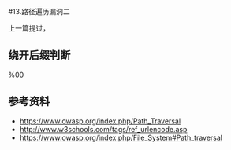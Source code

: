 #13.路径遍历漏洞二
  
  上一篇提过，

## 绕开后缀判断

%00

## 



## 参考资料
 * https://www.owasp.org/index.php/Path_Traversal
 * http://www.w3schools.com/tags/ref_urlencode.asp
 * https://www.owasp.org/index.php/File_System#Path_traversal
